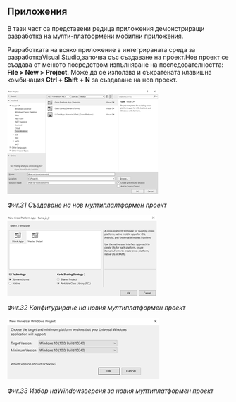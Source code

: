## Приложения

В тази част са представени редица приложения демонстриращи разработка на мулти-платформени мобилни приложения.

Разработката на всяко приложение в интегрираната среда за разработкаVisual Studio,започва със създаване на проект.Нов проект се създава от менюто посредством изпълняване на последователността: **File &gt; New &gt; Project**. Може да се използва и съкратената клавишна комбинация **Ctrl + Shift + N** за създаване на нов проект.

![](/chapter2/31.png)

_Фиг.31 Създаване на нов мултиплалтформен проект_

![](/chapter2/32.png)

_Фиг.32 Конфигуриране на новия мултиплатформен проект_

![](/chapter2/33.png)

_Фиг.33 Избор наWindowsверсия за новия мултиплатформен проект_

